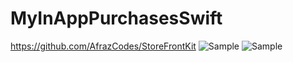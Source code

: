 # MyInAppPurchasesSwift
https://github.com/AfrazCodes/StoreFrontKit
![Sample](https://i.imgur.com/hxJK81Vl.png)
![Sample](https://i.imgur.com/rxHsOo6l.png)
